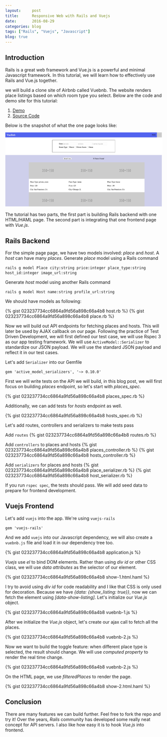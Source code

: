 ```yaml
---
layout:     post
title:      Responsive Web with Rails and Vuejs
date:       2016-08-29
categories: blog
tags: ["Rails", "Vuejs", "Javascript"]
blog: true
---
```


## Introduction

Rails is a great web framework and Vue.js is a powerful and minimal Javascript framework. In this tutorial, we will learn how to effectively use Rails and Vue.js together.

we will build a clone site of Airbnb called Vuebnb. The website renders place listings based on which room type you select. Below are the code and demo site for this tutorial:

1. [Demo](https://vuebnb.herokuapp.com/)
2. [Source Code](https://github.com/marshallshen/vuebnb)

Below is the snapshot of what the one page looks like:

![vuebnb](/images/vuebnb.jpg)


The tutorial has two parts, the first part is building Rails backend with one HTML/HAML page. The second part is integrating that one frontend page with *Vue.js*.

## Rails Backend

For the simple page page, we have two models involved: *place* and *host*. A *host* can have many *places*. Generate *place* model using a Rails command

	rails g model Place city:string price:integer place_type:string host_id:integer image_url:string

Generate *host* model using another Rails command

	rails g model Host name:string profile_url:string

We should have models as following:

{% gist 023237734cc6864a9fd56a898c66a4b8 host.rb %}
{% gist 023237734cc6864a9fd56a898c66a4b8 place.rb %}

Now we will build out API endpoints for fetching places and hosts. This will later be used by AJAX callback on our page. Following the practice of Test Driven Development, we will first defined our test case, we will use Rspec 3 as our app testing framework.  We will use `ActiveModel::Serializer` to standardize our JSON payload. We will use the standard JSON payload and reflect it in our test cases.

Let's add `Serializer` into our Gemfile

	gem 'active_model_serializers', '~> 0.10.0'

First we will write tests on the API we will build, in this blog post, we will first focus on building *places* endpoint, so let's start with *places_spec*.

{% gist 023237734cc6864a9fd56a898c66a4b8 places_spec.rb %}

Additionally, we can add tests for *hosts* endpoint as well.

{% gist 023237734cc6864a9fd56a898c66a4b8 hosts_spec.rb %}

Let's add routes, controllers and serializers to make tests pass

Add `routes`
{% gist 023237734cc6864a9fd56a898c66a4b8 routes.rb %}

Add `controllers` to places and hosts
{% gist 023237734cc6864a9fd56a898c66a4b8 places_controller.rb %}
{% gist 023237734cc6864a9fd56a898c66a4b8 hosts_controller.rb %}

Add `serializers` for places and hosts
{% gist 023237734cc6864a9fd56a898c66a4b8 place_serializer.rb %}
{% gist 023237734cc6864a9fd56a898c66a4b8 host_serializer.rb %}

If you run `rspec spec`, the tests should pass. We will add seed data to prepare for frontend development.

## Vuejs Frontend

Let's add `vuejs` into the app. We're using `vuejs-rails`

	gem 'vuejs-rails'

And we add `vuejs` into our Javascript dependency, we will also create a `vuebnb.js` file and load it in our dependency tree too.

{% gist 023237734cc6864a9fd56a898c66a4b8 application.js %}

*Vuejs* use *el* to bind DOM elements. Rather than using *div id* or other CSS class, we will use *data attributes* as the selector of our element.

{% gist 023237734cc6864a9fd56a898c66a4b8 show-1.html.haml %}

I try to avoid using *div id* for code readability and I like that CSS is only used for decoration. Because we have *{data: {show_listing: true}}*, now we can fetch the element using *[data-show-listing]*. Let's initialize our *Vue.js* object.

{% gist 023237734cc6864a9fd56a898c66a4b8 vuebnb-1.js %}

After we initialize the *Vue.js* object, let's create our ajax call to fetch all the places.

{% gist 023237734cc6864a9fd56a898c66a4b8 vuebnb-2.js %}

Now we want to build the toggle feature: when different place type is selected, the result should change. We will use *computed property* to render the real time change.

{% gist 023237734cc6864a9fd56a898c66a4b8 vuebnb-2.js %}

On the HTML page, we use *filteredPlaces* to render the page.

{% gist 023237734cc6864a9fd56a898c66a4b8 show-2.html.haml %}

## Conclusion

There are many features we can build further. Feel free to fork the repo and try it! Over the years, *Rails* community has developed some really neat concept for API servers. I also like how easy it is to hook *Vue.js* into frontend.










